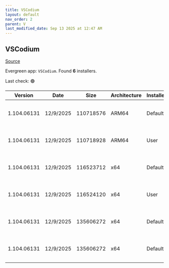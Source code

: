 ```yaml
---
title: VSCodium
layout: default
nav_order: 2
parent: V
last_modified_date: Sep 13 2025 at 12:47 AM
---
```


## VSCodium

[Source](https://vscodium.com)

Evergreen app: `VSCodium`. Found **6** installers.

Last check: 🟢

| Version     | Date      | Size      | Architecture | InstallerType | Type | URI                                                                                                                                                                                                                                  |
| ----------- | --------- | --------- | ------------ | ------------- | ---- | ------------------------------------------------------------------------------------------------------------------------------------------------------------------------------------------------------------------------------------ |
| 1.104.06131 | 12/9/2025 | 110718576 | ARM64        | Default       | exe  | [https://github.com/VSCodium/vscodium/releases/download/1.104.06131/VSCodiumSetup-arm64-1.104.06131.exe](https://github.com/VSCodium/vscodium/releases/download/1.104.06131/VSCodiumSetup-arm64-1.104.06131.exe)                     |
| 1.104.06131 | 12/9/2025 | 110718928 | ARM64        | User          | exe  | [https://github.com/VSCodium/vscodium/releases/download/1.104.06131/VSCodiumUserSetup-arm64-1.104.06131.exe](https://github.com/VSCodium/vscodium/releases/download/1.104.06131/VSCodiumUserSetup-arm64-1.104.06131.exe)             |
| 1.104.06131 | 12/9/2025 | 116523712 | x64          | Default       | exe  | [https://github.com/VSCodium/vscodium/releases/download/1.104.06131/VSCodiumSetup-x64-1.104.06131.exe](https://github.com/VSCodium/vscodium/releases/download/1.104.06131/VSCodiumSetup-x64-1.104.06131.exe)                         |
| 1.104.06131 | 12/9/2025 | 116524120 | x64          | User          | exe  | [https://github.com/VSCodium/vscodium/releases/download/1.104.06131/VSCodiumUserSetup-x64-1.104.06131.exe](https://github.com/VSCodium/vscodium/releases/download/1.104.06131/VSCodiumUserSetup-x64-1.104.06131.exe)                 |
| 1.104.06131 | 12/9/2025 | 135606272 | x64          | Default       | msi  | [https://github.com/VSCodium/vscodium/releases/download/1.104.06131/VSCodium-x64-1.104.06131.msi](https://github.com/VSCodium/vscodium/releases/download/1.104.06131/VSCodium-x64-1.104.06131.msi)                                   |
| 1.104.06131 | 12/9/2025 | 135606272 | x64          | Default       | msi  | [https://github.com/VSCodium/vscodium/releases/download/1.104.06131/VSCodium-x64-updates-disabled-1.104.06131.msi](https://github.com/VSCodium/vscodium/releases/download/1.104.06131/VSCodium-x64-updates-disabled-1.104.06131.msi) |

